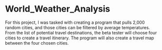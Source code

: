# World_Weather_Analysis

For this project, I was tasked with creating a program that pulls 2,000 random cities, and those cities can be filtered by average temperatures. From the list of potential travel destinations, the beta tester will choose four cities to create a travel itinerary. The program will also create a travel map between the four chosen cities. 
